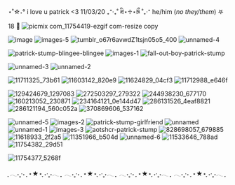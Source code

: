 ⋆˚☆˖° i love u patrick <3 11/03/20 ₊⁺‧₊˚ ཐི⋆♱⋆ཋྀ ˚₊‧⁺ he/him (_no they/them_) 𖤐 18 🐾 ![picmix com_11754419-ezgif com-resize copy](https://github.com/petewentz/petewentz/assets/168529374/0bea5f12-8b96-47c6-b512-51a3d5d3bcd9)





![image](https://github.com/petewentz/petewentz/assets/168529374/6e22b467-bc53-47be-8f42-87e4be217d58) ![images-5](https://github.com/petewentz/petewentz/assets/168529374/d32f2871-3062-4836-aff5-e950266114ab)
![tumblr_o67r6avwdZ1tsjn05o5_400](https://github.com/petewentz/petewentz/assets/168529374/6d102e46-1109-4905-9394-4b2ec169afb7) ![unnamed-4](https://github.com/petewentz/petewentz/assets/168529374/7ee9faf6-d33f-48ed-87bb-b30971ad4462)

![patrick-stump-blingee-blingee](https://github.com/petewentz/petewentz/assets/168529374/228f14b4-df76-4ffd-b755-2b0be0d925fa) ![images-1](https://github.com/petewentz/petewentz/assets/168529374/c576c0eb-7a8b-44ed-9943-7c49fabde34a) ![fall-out-boy-patrick-stump](https://github.com/petewentz/petewentz/assets/168529374/8f83be1c-5771-4cad-a5a3-fccf37475bd3)

![unnamed-3](https://github.com/petewentz/petewentz/assets/168529374/3849b7aa-e071-4b7a-887f-3a7877c1c369) ![unnamed-2](https://github.com/petewentz/petewentz/assets/168529374/2270e776-7de3-4fbb-a9e8-f5e2e43d894e)

![11711325_73b61](https://github.com/petewentz/petewentz/assets/168529374/8b1fee38-e3f1-4685-9005-e764742ae021) ![11603142_820e9](https://github.com/petewentz/petewentz/assets/168529374/b8b0a5c1-21a5-42b2-be00-c42643f6a81e) ![11624829_04cf3](https://github.com/petewentz/petewentz/assets/168529374/4b00a305-a1c2-4c9b-bef6-64abaa594853) ![11712988_e646f](https://github.com/petewentz/petewentz/assets/168529374/947c39df-428c-4d2b-9374-521b54abe93d)

![129424679_1297083](https://github.com/petewentz/petewentz/assets/168529374/61ab7899-b40b-4362-93db-eda46524cd85) ![272503297_279322](https://github.com/petewentz/petewentz/assets/168529374/4fc7991c-4c73-439c-960a-ccad91390e18) ![244938230_677170](https://github.com/petewentz/petewentz/assets/168529374/3863b626-6407-4828-a4c0-c37d73d0dff0) ![160213052_230871](https://github.com/petewentz/petewentz/assets/168529374/5dda1309-3328-4353-8f40-de3f8cfef6ce) ![234164121_0e144d47](https://github.com/petewentz/petewentz/assets/168529374/6b7996c7-8bbc-47d1-ae00-2d9aa35c6d33) ![286131526_4eaf8821](https://github.com/petewentz/petewentz/assets/168529374/765a7eeb-f5c2-441f-ad59-5ee680f86f8e) ![286121194_560c052a](https://github.com/petewentz/petewentz/assets/168529374/c617b118-6907-4ecd-aaa0-62b3c8427cee) ![370869606_537162](https://github.com/petewentz/petewentz/assets/168529374/32d6d92d-92e3-46de-88a9-1b54a81a2c8a)

![unnamed-5](https://github.com/petewentz/petewentz/assets/168529374/4cf8d283-1c33-4aed-9cf7-7e62a022a7f2) ![images-2](https://github.com/petewentz/petewentz/assets/168529374/a05ba892-3a98-4a8e-a1bd-06d12113079e) ![patrick-stump-girlfriend](https://github.com/petewentz/petewentz/assets/168529374/eea5c9d9-ffde-424a-a66d-478f340872d5) ![unnamed](https://github.com/petewentz/petewentz/assets/168529374/40813d79-40b0-4a9c-b1f3-ef074e5c3661) ![unnamed-1](https://github.com/petewentz/petewentz/assets/168529374/6666b272-5599-4e23-8323-0d8dc73d5f9c) ![images-3](https://github.com/petewentz/petewentz/assets/168529374/9faebe81-3721-4c30-97a0-770ba081d415) ![aotshcr-patrick-stump](https://github.com/petewentz/petewentz/assets/168529374/713402d2-1e5c-402d-980f-081f48c35361) ![828698057_679885](https://github.com/petewentz/petewentz/assets/168529374/3f48b9f9-7ede-4dbd-89d0-33b7d855efa4)
![11618933_2f2a5](https://github.com/petewentz/petewentz/assets/168529374/43e066c6-5efa-48f3-8bbc-a7ccbde58c88)
![11351966_b504d](https://github.com/petewentz/petewentz/assets/168529374/61607650-0bd2-4214-bf0c-1613787809bd) ![unnamed-6](https://github.com/petewentz/petewentz/assets/168529374/bc8040b2-bfc6-485e-968c-f351d48d543e) ![11533646_788ad](https://github.com/petewentz/petewentz/assets/168529374/c220ab9a-6c53-400e-bdfd-3cfe1e7eee5c) ![11754382_29d51](https://github.com/petewentz/petewentz/assets/168529374/b2da8314-9f5e-4c29-acc0-f1d6876ec3a4)


![11754377_5268f](https://github.com/petewentz/petewentz/assets/168529374/54723091-150c-41b8-92b2-09cf36ae813c)



















































  ִֶָ 𓂃˖˳·˖ ִֶָ ⋆★⋆  ִֶָ˖·˳˖𓂃 ִֶָ  ִֶָ 𓂃˖˳·˖ ִֶָ ⋆★⋆  ִֶָ˖·˳˖𓂃 ִֶָ  ִֶָ 𓂃˖˳·˖ ִֶָ ⋆★⋆  ִֶָ˖·˳˖𓂃 ִֶָ  ִֶָ 𓂃˖˳·˖ ִֶָ ⋆★⋆  ִֶָ˖·˳˖𓂃 ִֶָ

